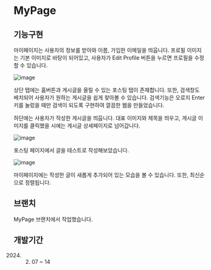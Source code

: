 # MyPage


## 기능구현
마이페이지는 사용자의 정보를 받아와 이름, 가입한 이메일을 띄웁니다.
프로필 이미지는 기본 이미지로 바탕이 되어있고, 사용자가 Edit Profile 버튼을 누르면 프로필을 수정 할 수 있습니다.

![image](https://github.com/ketchup0211/nbc-code-feed/assets/154851474/8a601da9-2051-4e6c-a0c6-3a5b97004f59)

상단 탭에는 홈버튼과 게시글을 올릴 수 있는 포스팅 탭이 존재합니다.
또한, 검색창도 배치되어 사용자가 원하는 게시글을 쉽게 찾아볼 수 있습니다.
검색기능은 오로지 Enter 키를 눌렀을 때만 검색이 되도록 구현하여 깔끔한 웹을 만들었습니다.

하단에는 사용자가 작성한 게시글을 띄웁니다.
대표 이미지와 제목을 띄우고, 게시글 이미지를 클릭했을 시에는 게시글 상세페이지로 넘어갑니다.

![image](https://github.com/ketchup0211/nbc-code-feed/assets/154851474/dfd5370d-7ff2-45b0-9868-2c072b5b017c)

포스팅 페이지에서 글을 테스트로 작성해보았습니다.

![image](https://github.com/ketchup0211/nbc-code-feed/assets/154851474/09d41026-23df-482e-9d22-e96561f8e641)

마이페이지에는 작성한 글이 새롭게 추가되어 있는 모습을 볼 수 있습니다.
또한, 최신순으로 정렬됩니다.

## 브랜치
MyPage 브랜치에서 작업했습니다.

## 개발기간
2024. 02. 07 ~ 14
